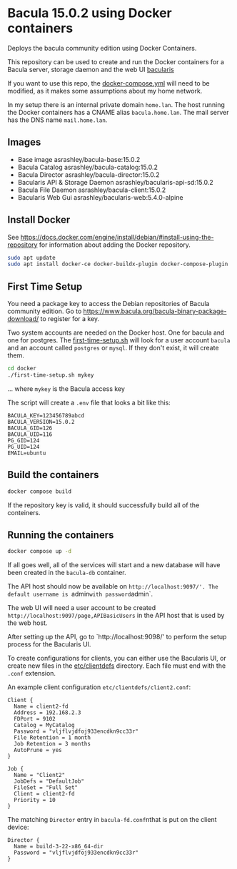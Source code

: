 # Bacula 15.0.2 using Docker containers

Deploys the bacula community edition using Docker Containers.

This repository can be used to create and run the Docker containers
for a Bacula server, storage daemon and the web UI [bacularis](https://bacularis.app/)

If you want to use this repo, the [docker-compose.yml](./docker/docker-compose.yml)
will need to be modified, as it makes some assumptions about my home network.

In my setup there is an internal private domain `home.lan`. The host running the
Docker containers has a CNAME alias `bacula.home.lan`. The mail server has the DNS
name `mail.home.lan`.

## Images

- Base image                        asrashley/bacula-base:15.0.2
- Bacula Catalog                    asrashley/bacula-catalog:15.0.2
- Bacula Director                   asrashley/bacula-director:15.0.2
- Bacularis API & Storage Daemon    asrashley/bacularis-api-sd:15.0.2
- Bacula File Daemon                asrashley/bacula-client:15.0.2
- Bacularis Web Gui                 asrashley/bacularis-web:5.4.0-alpine

## Install Docker

See https://docs.docker.com/engine/install/debian/#install-using-the-repository
for information about adding the Docker repository.

```sh
sudo apt update
sudo apt install docker-ce docker-buildx-plugin docker-compose-plugin
```

## First Time Setup

You need a package key to access the Debian repositories of Bacula
community edition. Go to https://www.bacula.org/bacula-binary-package-download/
to register for a key.

Two system accounts are needed on the Docker host. One for bacula and
one for postgres. The [first-time-setup.sh](./first-time-setup.sh) will
look for a user account `bacula` and an account called `postgres` or `mysql`.
If they don't exist, it will create them.

```sh
cd docker
./first-time-setup.sh mykey
```

... where `mykey` is the Bacula access key

The script will create a `.env` file that looks a bit like this:

```
BACULA_KEY=123456789abcd
BACULA_VERSION=15.0.2
BACULA_GID=126
BACULA_UID=116
PG_GID=124
PG_UID=124
EMAIL=ubuntu
```

## Build the containers

```sh
docker compose build
```

If the repository key is valid, it should successfully build all of the
conteiners.

## Running the containers

```sh
docker compose up -d
```

If all goes well, all of the services will start and a new database will have
been created in the `bacula-db` container.

The API host should now be available on `http://localhost:9097/'. The default
username is `admin` with password `admin`.

The web UI will need a user account to be created `http://localhost:9097/page,APIBasicUsers`
in the API host that is used by the web host.

After setting up the API, go to `http://localhost:9098/' to perform the setup
process for the Bacularis UI.

To create configurations for clients, you can either use the Bacularis UI,
or create new files in the [etc/clientdefs](./docker/etc/clientdefs/) directory.
Each file must end with the `.conf` extension.

An example client configuration `etc/clientdefs/client2.conf`:

```
Client {
  Name = client2-fd
  Address = 192.168.2.3
  FDPort = 9102
  Catalog = MyCatalog
  Password = "vljflvjdfoj933encdkn9cc33r"
  File Retention = 1 month
  Job Retention = 3 months
  AutoPrune = yes
}

Job {
  Name = "Client2"
  JobDefs = "DefaultJob"
  FileSet = "Full Set"
  Client = client2-fd
  Priority = 10
}

```

The matching `Director` entry in `bacula-fd.conf`nthat is put on the client device:

```
Director {
  Name = build-3-22-x86_64-dir
  Password = "vljflvjdfoj933encdkn9cc33r"
}

```
